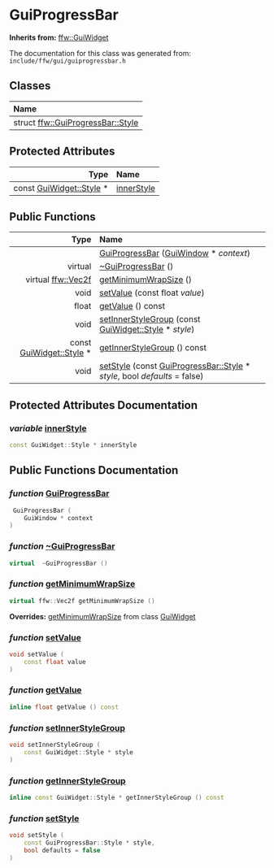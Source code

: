 GuiProgressBar
===================================


**Inherits from:** [ffw::GuiWidget](ffw_GuiWidget.html)

The documentation for this class was generated from: `include/ffw/gui/guiprogressbar.h`



## Classes

| Name |
|:-----|
| struct [ffw::GuiProgressBar::Style](ffw_GuiProgressBar_Style.html) |


## Protected Attributes

| Type | Name |
| -------: | :------- |
|  const [GuiWidget::Style](ffw_GuiWidget_Style.html) * | [innerStyle](#981bdf6f) |


## Public Functions

| Type | Name |
| -------: | :------- |
|   | [GuiProgressBar](#18ef4ac5) ([GuiWindow](ffw_GuiWindow.html) * _context_)  |
|  virtual  | [~GuiProgressBar](#4a8a05f6) ()  |
|  virtual [ffw::Vec2f](ffw.html#fcfaa6c5) | [getMinimumWrapSize](#f7d3b074) ()  |
|  void | [setValue](#530ef1fe) (const float _value_)  |
|  float | [getValue](#94910938) () const  |
|  void | [setInnerStyleGroup](#bcdcd097) (const [GuiWidget::Style](ffw_GuiWidget_Style.html) * _style_)  |
|  const [GuiWidget::Style](ffw_GuiWidget_Style.html) * | [getInnerStyleGroup](#a94e5f02) () const  |
|  void | [setStyle](#2b98cc61) (const [GuiProgressBar::Style](ffw_GuiProgressBar_Style.html) * _style_, bool _defaults_ = false)  |


## Protected Attributes Documentation

### _variable_ <a id="981bdf6f" href="#981bdf6f">innerStyle</a>

```cpp
const GuiWidget::Style * innerStyle
```





## Public Functions Documentation

### _function_ <a id="18ef4ac5" href="#18ef4ac5">GuiProgressBar</a>

```cpp
 GuiProgressBar (
    GuiWindow * context
) 
```



### _function_ <a id="4a8a05f6" href="#4a8a05f6">~GuiProgressBar</a>

```cpp
virtual  ~GuiProgressBar () 
```



### _function_ <a id="f7d3b074" href="#f7d3b074">getMinimumWrapSize</a>

```cpp
virtual ffw::Vec2f getMinimumWrapSize () 
```



**Overrides:** [getMinimumWrapSize](/doxygen/ffw_GuiWidget.md#c12efa3f) from class [GuiWidget](/doxygen/ffw_GuiWidget.md)

### _function_ <a id="530ef1fe" href="#530ef1fe">setValue</a>

```cpp
void setValue (
    const float value
) 
```



### _function_ <a id="94910938" href="#94910938">getValue</a>

```cpp
inline float getValue () const 
```



### _function_ <a id="bcdcd097" href="#bcdcd097">setInnerStyleGroup</a>

```cpp
void setInnerStyleGroup (
    const GuiWidget::Style * style
) 
```



### _function_ <a id="a94e5f02" href="#a94e5f02">getInnerStyleGroup</a>

```cpp
inline const GuiWidget::Style * getInnerStyleGroup () const 
```



### _function_ <a id="2b98cc61" href="#2b98cc61">setStyle</a>

```cpp
void setStyle (
    const GuiProgressBar::Style * style,
    bool defaults = false
) 
```





